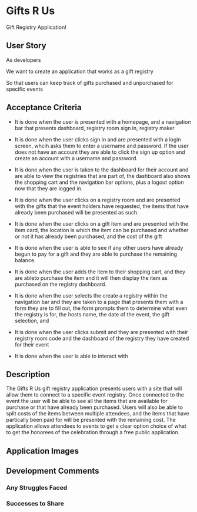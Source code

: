 # Gifts R Us
Gift Registry Application!

## User Story
As developers

We want to create an application that works as a gift registry

So that users can keep track of gifts purchased and unpurchased for specific events

## Acceptance Criteria
* It is done when the user is presented with a homepage, and a navigation bar that presents dashboard, registry room sign in, registry maker

* It is done when the user clicks sign in and are presented with a login screen, whcih asks them to enter a username and password. If the user does not have an account they are able to click the sign up option and create an account with a username and password. 

* It is done when the user is taken to the dashboard for their account and are able to view the registries that are part of, the dashboard also shows the shopping cart and the navigation bar options, plus a logout option now that they are logged in.

* It is done when the user clicks on a registry room and are presented with the gifts that the event holders have requested, the items that have already been purchased will be presented as such.

* It is done when the user clicks on a gift item and are presented with the item card, the location is which the item can be purchased and whether or not it has already been purchased, and the cost of the gift

* It is done when the user is able to see if any other users have already begun to pay for a gift and they are able to purchase the remaining balance.

* It is done when the user adds the item to their shopping cart, and they are ableto purchase the item and it will then display the item as purchased on the registry dashboard.

* It is done when the user selects the create a registry within the navigation bar and they are taken to a page that presents them with a form they are to fill out, the form prompts them to determine what even the registry is for, the hosts name, the date of the event, the gift selection, and

* It is done when the user clicks submit and they are presented with their registry room code and the dashboard of the registry they have created for their event

* It is done when the user is able to interact with

## Description
The Gifts R Us gift registry application presents users with a site that will allow them to connect to a specific event registry. Once connected to the event the user will be able to see all the items that are available for purchase or that have already been purchased. Users will also be able to split costs of the items between multiple attendees, and the items that have partically been paid for will be presented with the remaining cost.
The application allows attendees to events to get a clear option choice of what to get the honorees of the celebration through a free public application.

## Application Images



## Development Comments
### Any Struggles Faced

### Successes to Share

